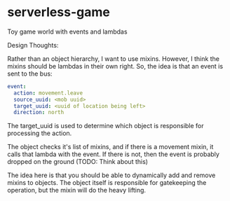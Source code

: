# serverless-game

Toy game world with events and lambdas

Design Thoughts:

Rather than an object hierarchy, I want to use mixins. However, I think the
mixins should be lambdas in their own right. So, the idea is that an event
is sent to the bus:

```yaml
event:
  action: movement.leave
  source_uuid: <mob uuid>
  target_uuid: <uuid of location being left>
  direction: north
```

The target_uuid is used to determine which object is responsible for processing
the action.

The object checks it's list of mixins, and if there is a movement mixin,
it calls that lambda with the event. If there is not, then the event is
probably dropped on the ground (TODO: Think about this)

The idea here is that you should be able to dynamically add and remove
mixins to objects. The object itself is responsible for gatekeeping the
operation, but the mixin will do the heavy lifting.